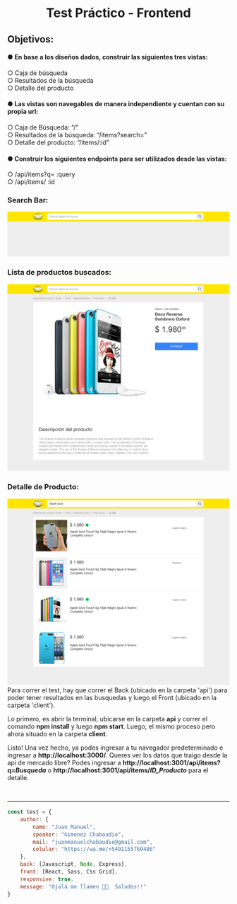 <h1 align="center"> Test Práctico - Frontend </h1>

## Objetivos:

#### ● En base a los diseños dados, construir las siguientes tres vistas: <br/>

○ Caja de búsqueda <br/>
○ Resultados de la búsqueda <br/>
○ Detalle del producto <br/>

#### ● Las vistas son navegables de manera independiente y cuentan con su propia url:<br/>

○ Caja de Búsqueda: “/”<br/>
○ Resultados de la búsqueda: “/items?search=”<br/>
○ Detalle del producto: “/items/:id”<br/>

#### ● Construir los siguientes endpoints para ser utilizados desde las vistas:<br/>

○ /api/items?q= :query<br/>
○ /api/items/ :id<br/>

### Search Bar:

<img src="client\public\images\01_Buscador.png" alt="diseño1">

### Lista de productos buscados:

<img src="client\public\images\02_Detalle.png" alt="diseño2">

### Detalle de Producto:

<img src="client\public\images\02_Resultados.png" alt="diseño3">
<br/>
Para correr el test, hay que correr el Back (ubicado en la carpeta 'api') para poder tener resultados en las busquedas y luego el Front (ubicado en la carpeta 'client').

Lo primero, es abrir la terminal, ubicarse en la carpeta **api** y correr el comando **npm install** y luego **npm start**. Luego, el mismo proceso pero ahora situado en la carpeta **client**.

Listo! Una vez hecho, ya podes ingresar a tu navegador predeterminado e ingresar a **http://localhost:3000/**.
Queres ver los datos que traigo desde la api de mercado libre?
Podes ingresar a **http://localhost:3001/api/items?q=_Busqueda_** o **http://localhost:3001/api/items/_ID_Producto_** para el detalle.

<br/>

<hr/>

```javascript
const test = {
    author: {
        name: "Juan Manuel",
        speaker: "Gimenez Chabaudie",
        mail: "juanmanuelchabaudie@gmail.com",
        celular: "https://wa.me/+5491155760486"
    },
    back: [Javascript, Node, Express],
    front: [React, Sass, Css Grid],
    responsive: true,
    message: "Ojalá me llamen 🙏🏽  Saludos!!"
}
```
